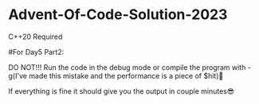 # Advent-Of-Code-Solution-2023

C++20 Required

#For Day5 Part2:

DO NOT!!! Run the code in the debug mode or compile the program with -g(I've made this mistake and the performance is a piece of $hit)🤬

If everything is fine it should give you the output in couple minutes😎
